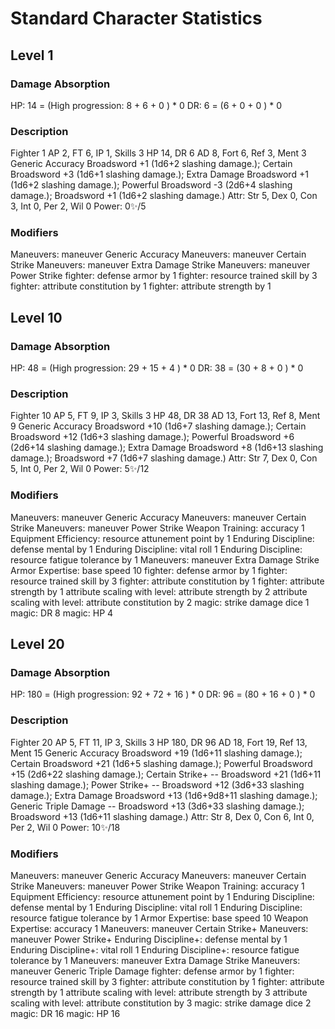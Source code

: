 # Standard Character Statistics

## Level 1

### Damage Absorption
HP: 14 = (High progression: 8 <level> + 6 <con> + 0 <modifier>) * 0 <elite multiplier>
DR: 6 = (6 <armor> + 0 <modifier> + 0 <monster hp>) * 0 <elite multiplier>

### Description
Fighter 1
AP 2, FT 6, IP 1, Skills 3
HP 14, DR 6
AD 8, Fort 6, Ref 3, Ment 3
Generic Accuracy Broadsword +1 (1d6+2 slashing damage.); Certain Broadsword +3 (1d6+1 slashing damage.); Extra Damage Broadsword +1 (1d6+2 slashing damage.); Powerful Broadsword -3 (2d6+4 slashing damage.); Broadsword +1 (1d6+2 slashing damage.)
Attr: Str 5, Dex 0, Con 3, Int 0, Per 2, Wil 0
Power: 0✨/5

### Modifiers
Maneuvers: maneuver Generic Accuracy
Maneuvers: maneuver Certain Strike
Maneuvers: maneuver Extra Damage Strike
Maneuvers: maneuver Power Strike
fighter: defense armor by 1
fighter: resource trained skill by 3
fighter: attribute constitution by 1
fighter: attribute strength by 1

## Level 10

### Damage Absorption
HP: 48 = (High progression: 29 <level> + 15 <con> + 4 <modifier>) * 0 <elite multiplier>
DR: 38 = (30 <armor> + 8 <modifier> + 0 <monster hp>) * 0 <elite multiplier>

### Description
Fighter 10
AP 5, FT 9, IP 3, Skills 3
HP 48, DR 38
AD 13, Fort 13, Ref 8, Ment 9
Generic Accuracy Broadsword +10 (1d6+7 slashing damage.); Certain Broadsword +12 (1d6+3 slashing damage.); Powerful Broadsword +6 (2d6+14 slashing damage.); Extra Damage Broadsword +8 (1d6+13 slashing damage.); Broadsword +7 (1d6+7 slashing damage.)
Attr: Str 7, Dex 0, Con 5, Int 0, Per 2, Wil 0
Power: 5✨/12

### Modifiers
Maneuvers: maneuver Generic Accuracy
Maneuvers: maneuver Certain Strike
Maneuvers: maneuver Power Strike
Weapon Training: accuracy 1
Equipment Efficiency: resource attunement point by 1
Enduring Discipline: defense mental by 1
Enduring Discipline: vital roll 1
Enduring Discipline: resource fatigue tolerance by 1
Maneuvers: maneuver Extra Damage Strike
Armor Expertise: base speed 10
fighter: defense armor by 1
fighter: resource trained skill by 3
fighter: attribute constitution by 1
fighter: attribute strength by 1
attribute scaling with level: attribute strength by 2
attribute scaling with level: attribute constitution by 2
magic: strike damage dice 1
magic: DR 8
magic: HP 4

## Level 20

### Damage Absorption
HP: 180 = (High progression: 92 <level> + 72 <con> + 16 <modifier>) * 0 <elite multiplier>
DR: 96 = (80 <armor> + 16 <modifier> + 0 <monster hp>) * 0 <elite multiplier>

### Description
Fighter 20
AP 5, FT 11, IP 3, Skills 3
HP 180, DR 96
AD 18, Fort 19, Ref 13, Ment 15
Generic Accuracy Broadsword +19 (1d6+11 slashing damage.); Certain Broadsword +21 (1d6+5 slashing damage.); Powerful Broadsword +15 (2d6+22 slashing damage.); Certain Strike+ -- Broadsword +21 (1d6+11 slashing damage.); Power Strike+ -- Broadsword +12 (3d6+33 slashing damage.); Extra Damage Broadsword +13 (1d6+9d8+11 slashing damage.); Generic Triple Damage -- Broadsword +13 (3d6+33 slashing damage.); Broadsword +13 (1d6+11 slashing damage.)
Attr: Str 8, Dex 0, Con 6, Int 0, Per 2, Wil 0
Power: 10✨/18

### Modifiers
Maneuvers: maneuver Generic Accuracy
Maneuvers: maneuver Certain Strike
Maneuvers: maneuver Power Strike
Weapon Training: accuracy 1
Equipment Efficiency: resource attunement point by 1
Enduring Discipline: defense mental by 1
Enduring Discipline: vital roll 1
Enduring Discipline: resource fatigue tolerance by 1
Armor Expertise: base speed 10
Weapon Expertise: accuracy 1
Maneuvers: maneuver Certain Strike+
Maneuvers: maneuver Power Strike+
Enduring Discipline+: defense mental by 1
Enduring Discipline+: vital roll 1
Enduring Discipline+: resource fatigue tolerance by 1
Maneuvers: maneuver Extra Damage Strike
Maneuvers: maneuver Generic Triple Damage
fighter: defense armor by 1
fighter: resource trained skill by 3
fighter: attribute constitution by 1
fighter: attribute strength by 1
attribute scaling with level: attribute strength by 3
attribute scaling with level: attribute constitution by 3
magic: strike damage dice 2
magic: DR 16
magic: HP 16
